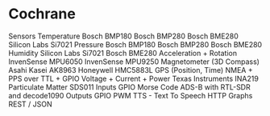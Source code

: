 # Cochrane
Sensors
  Temperature
    Bosch BMP180
    Bosch BMP280
    Bosch BME280
    Silicon Labs Si7021
  Pressure
    Bosch BMP180
    Bosch BMP280
    Bosch BME280
  Humidity
    Silicon Labs Si7021
    Bosch BME280
  Acceleration + Rotation
    InvenSense MPU6050
    InvenSense MPU9250
  Magnetometer (3D Compass)
    Asahi Kasei AK8963
    Honeywell HMC5883L
  GPS (Position, Time)
    NMEA + PPS over TTL + GPIO
  Voltage + Current + Power
    Texas Instruments INA219
  Particulate Matter
    SDS011
  Inputs
    GPIO
    Morse Code
    ADS-B with RTL-SDR and decode1090
  Outputs
    GPIO
    PWM
    TTS - Text To Speech
    HTTP
    Graphs
    REST / JSON
